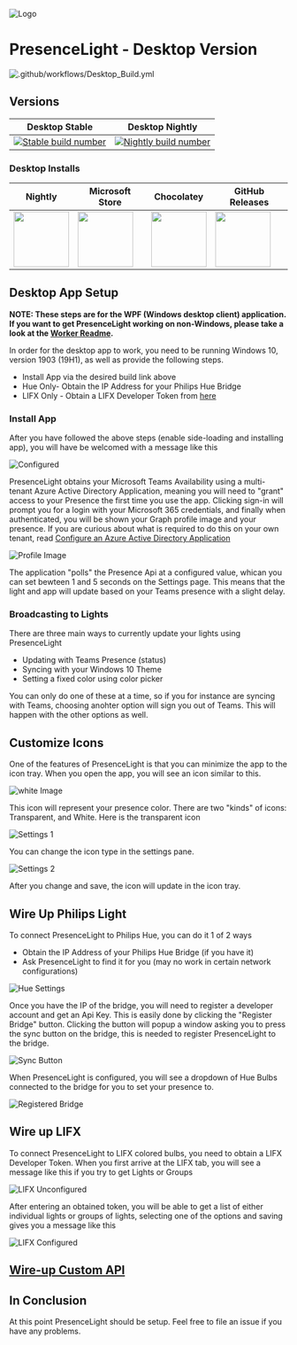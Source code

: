 ![Logo](https://github.com/isaacrlevin/PresenceLight/raw/main/Icon.png)
# PresenceLight - Desktop Version

![.github/workflows/Desktop_Build.yml](https://github.com/isaacrlevin/presencelight/workflows/.github/workflows/Desktop_Build.yml/badge.svg)

## Versions

| Desktop Stable | Desktop Nightly |
|--- | ------------ |
| [![Stable build number](https://presencelight.blob.core.windows.net/store/stable_badge.svg)](https://www.microsoft.com/en-us/p/presencelight/9nffkd8gznl7) | [![Nightly build number](https://presencelight.blob.core.windows.net/nightly/ci_badge.svg)](https://presencelight.blob.core.windows.net/nightly/index.html)  |
### Desktop Installs

| Nightly | Microsoft Store | Chocolatey | GitHub Releases  |
| ------- | --------------- |--------------- | ---------------  |
| [<img src="https://github.com/isaacrlevin/PresenceLight/raw/main/Icon.png" width="100">](https://presencelight.blob.core.windows.net/nightly/index.html)| [<img src="https://github.com/isaacrlevin/PresenceLight/raw/main/static/store.svg" width="100">](https://www.microsoft.com/en-us/p/presencelight/9nffkd8gznl7) | [<img src="https://chocolatey.org/content/images/global-shared/logo-square.svg" width="100">](https://chocolatey.org/packages/PresenceLight/) | [<img src="https://user-images.githubusercontent.com/8878502/110871471-55fe7c00-8283-11eb-8ce4-afeeaf62458a.png" width="100">](https://user-images.githubusercontent.com/8878502/110871316-061fb500-8283-11eb-8ad6-db529a86eab0.png) |

## Desktop App Setup

**NOTE: These steps are for the WPF (Windows desktop client) application. If you want to get PresenceLight working on non-Windows, please take a look at the [Worker Readme](https://github.com/isaacrlevin/PresenceLight/blob/main/worker-README.md).**

In order for the desktop app to work, you need to be running Windows 10, version 1903 (19H1), as well as provide the following steps.

- Install App via the desired build link above
- Hue Only- Obtain the IP Address for your Philips Hue Bridge
- LIFX Only - Obtain a LIFX Developer Token from [here](https://cloud.lifx.com/settings)


### Install App

After you have followed the above steps (enable side-loading and installing app), you will have be welcomed with a message like this

   ![Configured](https://github.com/isaacrlevin/PresenceLight/raw/main/static/configured.png)

PresenceLight obtains your Microsoft Teams Availability using a multi-tenant Azure Active Directory Application, meaning you will need to "grant" access to your Presence the first time you use the app. Clicking sign-in will prompt you for a login with your Microsoft 365 credentials, and finally when authenticated, you will be shown your Graph profile image and your presence. If you are curious about what is required to do this on your own tenant, read [Configure an Azure Active Directory Application](https://github.com/isaacrlevin/PresenceLight/wiki/Configure-an-Azure-Active-Directory-Application)

   ![Profile Image](https://github.com/isaacrlevin/PresenceLight/raw/main/static/profile.png)

The application "polls" the Presence Api at a configured value, whican you can set bewteen 1 and 5 seconds on the Settings page. This means that the light and app will update based on your Teams presence with a slight delay.

### Broadcasting to Lights

There are three main ways to currently update your lights using PresenceLight

 - Updating with Teams Presence (status)
 - Syncing with your Windows 10 Theme
 - Setting a fixed color using color picker

You can only do one of these at a time, so if you for instance are syncing with Teams, choosing anohter option will sign you out of Teams. This will happen with the other options as well.

## Customize Icons

One of the features of PresenceLight is that you can minimize the app to the icon tray. When you open the app, you will see an icon similar to this.

   ![white Image](https://github.com/isaacrlevin/PresenceLight/raw/main/static/light-icon.png)

This icon will represent your presence color. There are two "kinds" of icons: Transparent, and White. Here is the transparent icon

   ![Settings 1](https://github.com/isaacrlevin/PresenceLight/raw/main/static/trans-icon.png)

You can change the icon type in the settings pane.

   ![Settings 2](https://github.com/isaacrlevin/PresenceLight/raw/main/static/settings1.png)

After you change and save, the icon will update in the icon tray.

## Wire Up Philips Light

To connect PresenceLight to Philips Hue, you can do it 1 of 2 ways

 - Obtain the IP Address of your Philips Hue Bridge (if you have it)
 - Ask PresenceLight to find it for you (may no work in certain network configurations)

 ![Hue Settings](https://github.com/isaacrlevin/PresenceLight/raw/main/static/hue-settings.png)

Once you have the IP of the bridge, you will need to register a developer account and get an Api Key. This is easily done by clicking the "Register Bridge" button. Clicking the button will popup a window asking you to press the sync button on the bridge, this is needed to register PresenceLight to the bridge.

 ![Sync Button](https://github.com/isaacrlevin/PresenceLight/raw/main/static/sync-button.png)

When PresenceLight is configured, you will see a dropdown of Hue Bulbs connected to the bridge for you to set your presence to.

 ![Registered Bridge](https://github.com/isaacrlevin/PresenceLight/raw/main/static/registered-bridge.png)

## Wire up LIFX

To connect PresenceLight to LIFX colored bulbs, you need to obtain a LIFX Developer Token. When you first arrive at the LIFX tab, you will see a message like this if you try to get Lights or Groups

 ![LIFX Unconfigured](https://github.com/isaacrlevin/PresenceLight/raw/main/static/lifx-unconfigured.png)

After entering an obtained token, you will be able to get a list of either individual lights or groups of lights, selecting one of the options and saving gives you a message like this

 ![LIFX Configured](https://github.com/isaacrlevin/PresenceLight/raw/main/static/lifx-configured.png)

## [Wire-up Custom API](https://github.com/isaacrlevin/presencelight/wiki/Wire-up-Custom-API)


## In Conclusion

At this point PresenceLight should be setup. Feel free to file an issue if you have any problems.